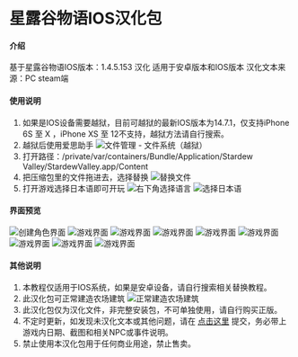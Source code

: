 # 星露谷物语IOS汉化包

#### 介绍
基于星露谷物语IOS版本：1.4.5.153 汉化
适用于安卓版本和IOS版本
汉化文本来源：PC steam端

#### 使用说明

1.  如果是IOS设备需要越狱，目前可越狱的最新IOS版本为14.7.1，仅支持iPhone 6S 至 X ，iPhone XS 至 12不支持，越狱方法请自行搜索。
2.  越狱后使用爱思助手
    ![文件管理 - 文件系统（越狱）](https://images.gitee.com/uploads/images/2021/0909/170404_b7fa4452_571766.png "1.png")
3.  打开路径：/private/var/containers/Bundle/Application/Stardew Valley/StardewValley.app/Content
4.  把压缩包里的文件拖进去，选择替换
    ![替换文件](https://images.gitee.com/uploads/images/2021/0909/171058_a94d45e5_571766.png "4.png")
5.  打开游戏选择日本语即可开玩
    ![右下角选择语言](https://images.gitee.com/uploads/images/2021/0909/170824_b157f682_571766.png "2.png")
    ![选择日本语](https://images.gitee.com/uploads/images/2021/0909/170851_b1c8ce24_571766.png "3.png")
#### 界面预览
![创建角色界面](https://images.gitee.com/uploads/images/2021/0909/171200_50c962f9_571766.png "6.png")
![游戏界面](https://images.gitee.com/uploads/images/2021/0909/171821_33ab9383_571766.jpeg "7.jpg")
![游戏界面](https://images.gitee.com/uploads/images/2021/0909/171839_044f63f9_571766.png "8.png")
![游戏界面](https://images.gitee.com/uploads/images/2021/0909/171855_1a357caa_571766.png "9.png")
![游戏界面](https://images.gitee.com/uploads/images/2021/0909/171905_28de07aa_571766.png "10.png")
![游戏界面](https://images.gitee.com/uploads/images/2021/0909/171915_bfc9a62d_571766.png "11.png")
![游戏界面](https://images.gitee.com/uploads/images/2021/0909/171924_a5730b0c_571766.png "12.png")
![游戏界面](https://images.gitee.com/uploads/images/2021/0909/171932_8868a73c_571766.png "13.png")
![游戏界面](https://images.gitee.com/uploads/images/2021/0909/171940_eef4dc13_571766.png "14.png")
#### 其他说明

1.  本教程仅适用于IOS系统，如果是安卓设备，请自行搜索相关替换教程。
2.  此汉化包可正常建造农场建筑
    ![正常建造农场建筑](https://images.gitee.com/uploads/images/2021/0909/171139_430279ef_571766.png "5.png")
3.  此汉化包仅为汉化文件，非完整安装包，不可单独使用，请自行购买正版。
4.  不定时更新，如发现未汉化文本或其他问题，请在 [点击这里](https://gitee.com/ttdms/Stardew-Valley-Chinese/issues) 提交，务必带上游戏内日期、截图和相关NPC或事件说明。
5.  禁止使用本汉化包用于任何商业用途，禁止售卖。
